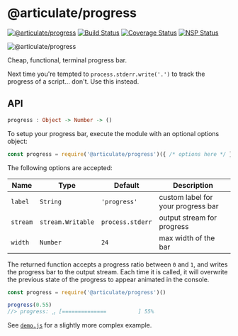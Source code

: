 # @articulate/progress
[![@articulate/progress](https://img.shields.io/npm/v/@articulate/progress.svg)](https://www.npmjs.com/package/@articulate/progress)
[![Build Status](https://travis-ci.org/articulate/progress.svg?branch=master)](https://travis-ci.org/articulate/progress)
[![Coverage Status](https://coveralls.io/repos/github/articulate/progress/badge.svg?branch=master)](https://coveralls.io/github/articulate/progress?branch=master)
[![NSP Status](https://nodesecurity.io/orgs/articulate/projects/172aa9db-55a1-4f0d-b76e-2408bf81d4fa/badge)](https://nodesecurity.io/orgs/articulate/projects/172aa9db-55a1-4f0d-b76e-2408bf81d4fa)

![@articulate/progress](https://user-images.githubusercontent.com/888052/32856962-53142736-ca14-11e7-8296-90160a1fa221.gif)

Cheap, functional, terminal progress bar.

Next time you're tempted to `process.stderr.write('.')` to track the progress of a script... don't.  Use this instead.

## API

```haskell
progress : Object -> Number -> ()
```

To setup your progress bar, execute the module with an optional options object:

```js
const progress = require('@articulate/progress')({ /* options here */ })
```

The following options are accepted:

| Name | Type | Default | Description |
| ---- | ---- | ------- | ----------- |
| `label` | `String` | `'progress'` | custom label for your progress bar |
| `stream` | `stream.Writable` | `process.stderr` | output stream for progress |
| `width` | `Number` | `24` | max width of the bar |

The returned function accepts a progress ratio between `0` and `1`, and writes the progress bar to the output stream.  Each time it is called, it will overwrite the previous state of the progress to appear animated in the console.

```js
const progress = require('@articulate/progress')()

progress(0.55)
//> progress: ⣠ [==============          ] 55%
```

See [`demo.js`](https://github.com/articulate/progress/blob/master/demo.js) for a slightly more complex example.
